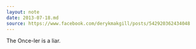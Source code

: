 ```yaml
---
layout: note
date: 2013-07-18.md
source: https://www.facebook.com/derykmakgill/posts/542920362434048
---
```


The Once-ler is a liar.
